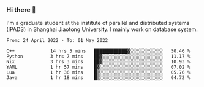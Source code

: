 ### Hi there 👋

I'm a graduate student at the institute of parallel and distributed systems (IPADS) in Shanghai Jiaotong University. I mainly work on database system.

<!--START_SECTION:waka-->

```text
From: 24 April 2022 - To: 01 May 2022

C++             14 hrs 5 mins   ████████████▓░░░░░░░░░░░░   50.46 %
Python          3 hrs 7 mins    ██▓░░░░░░░░░░░░░░░░░░░░░░   11.17 %
Nix             3 hrs 3 mins    ██▓░░░░░░░░░░░░░░░░░░░░░░   10.93 %
YAML            1 hr 57 mins    █▓░░░░░░░░░░░░░░░░░░░░░░░   07.02 %
Lua             1 hr 36 mins    █▒░░░░░░░░░░░░░░░░░░░░░░░   05.76 %
Java            1 hr 18 mins    █▒░░░░░░░░░░░░░░░░░░░░░░░   04.72 %
```

<!--END_SECTION:waka-->

<!--
**yqmmm/yqmmm** is a ✨ _special_ ✨ repository because its `README.md` (this file) appears on your GitHub profile.

Here are some ideas to get you started:

- 🔭 I’m currently working on ...
- 🌱 I’m currently learning ...
- 👯 I’m looking to collaborate on ...
- 🤔 I’m looking for help with ...
- 💬 Ask me about ...
- 📫 How to reach me: ...
- 😄 Pronouns: ...
- ⚡ Fun fact: ...
-->
